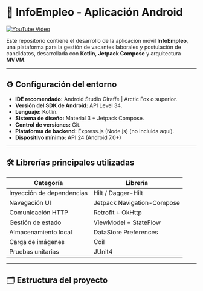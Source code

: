 # 📱 InfoEmpleo - Aplicación Android

[![YouTube Video](https://img.youtube.com/vi/gZug6DQGf_c/0.jpg)](https://www.youtube.com/watch?v=gZug6DQGf_c)

Este repositorio contiene el desarrollo de la aplicación móvil **InfoEmpleo**, una plataforma para la gestión de vacantes laborales y postulación de candidatos, desarrollada con **Kotlin**, **Jetpack Compose** y arquitectura **MVVM**.

---

## ⚙️ Configuración del entorno

- **IDE recomendado:** Android Studio Giraffe | Arctic Fox o superior.
- **Versión del SDK de Android:** API Level 34.
- **Lenguaje:** Kotlin.
- **Sistema de diseño:** Material 3 + Jetpack Compose.
- **Control de versiones:** Git.
- **Plataforma de backend:** Express.js (Node.js) (no incluida aquí).
- **Dispositivo mínimo:** API 24 (Android 7.0+)

---

## 🛠️ Librerías principales utilizadas

| Categoría              | Librería             |
|------------------------|----------------------|
| Inyección de dependencias | Hilt / Dagger-Hilt |
| Navegación UI          | Jetpack Navigation-Compose |
| Comunicación HTTP      | Retrofit + OkHttp    |
| Gestión de estado      | ViewModel + StateFlow |
| Almacenamiento local   | DataStore Preferences |
| Carga de imágenes      | Coil                 |
| Pruebas unitarias      | JUnit4               |

---

## 🗂️ Estructura del proyecto
